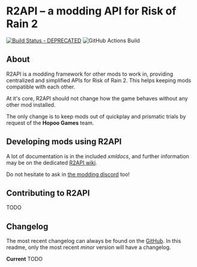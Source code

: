 
# R2API – a modding API for Risk of Rain 2
[![Build Status - DEPRECATED](https://raegous.visualstudio.com/Risk%20of%20Rain%202%20Modding/_apis/build/status/Risk%20of%20Rain%202%20Modding-.NET%20Desktop-CI?branchName=master)](https://raegous.visualstudio.com/Risk%20of%20Rain%202%20Modding/_build/latest?definitionId=1&branchName=master)
![GitHub Actions Build](https://github.com/risk-of-thunder/R2API/workflows/CI%20Build/badge.svg)

## About

R2API is a modding framework for other mods to work in, providing centralized and simplified APIs for Risk of Rain 2.
This helps keeping mods compatible with each other.

At it's core, R2API should not change how the game behaves without any other mod installed.

The only change is to keep mods out of quickplay and prismatic trials by request of the **Hopoo Games** team.

## Developing mods using R2API

A lot of documentation is in the included *xmldocs*, and further information may be on the dedicated [R2API wiki](https://github.com/risk-of-thunder/R2API/wiki).

Do not hesitate to ask in [the modding discord](https://discord.gg/5MbXZvd) too!

## Contributing to R2API
TODO

## Changelog

The most recent changelog can always be found on the [GitHub](https://github.com/risk-of-thunder/R2API/blob/master/Archived%20changelogs.md). In this readme, only the most recent *minor* version will have a changelog.

**Current**
TODO
